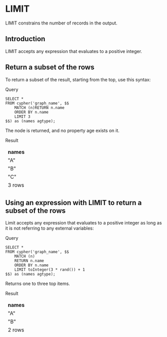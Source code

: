# LIMIT

LIMIT constrains the number of records in the output.

## Introduction

LIMIT accepts any expression that evaluates to a positive integer.


## Return a subset of the rows

To return a subset of the result, starting from the top, use this syntax:

Query


```postgresql
SELECT * 
FROM cypher('graph_name', $$
	MATCH (n)RETURN n.name
	ORDER BY n.name
	LIMIT 3
$$) as (names agtype);
```


The node is returned, and no property age exists on it.

Result


<table>
  <thead>
   <td><strong>names</strong>
   </td>
  <thead>
  <tr>
   <td>"A"
   </td>
  </tr>
  <tr>
   <td>"B"
   </td>
  </tr>
  <tr>
   <td>"C"
   </td>
  </tr>
  <tr>
   <td>3 rows
   </td>
  </tr>
</table>

## Using an expression with LIMIT to return a subset of the rows

Limit accepts any expression that evaluates to a positive integer as long as it is not referring to any external variables:

Query


```postgresql
SELECT *
FROM cypher('graph_name', $$
	MATCH (n)
	RETURN n.name
	ORDER BY n.name
	LIMIT toInteger(3 * rand()) + 1
$$) as (names agtype);

```

Returns one to three top items.

Result


<table>
  <thead>
   <td><strong>names</strong>
   </td>
  <thead>
  <tr>
   <td>"A"
   </td>
  </tr>
  <tr>
   <td>"B"
   </td>
  </tr>
  <tr>
   <td>2 rows
   </td>
  </tr>
</table>
